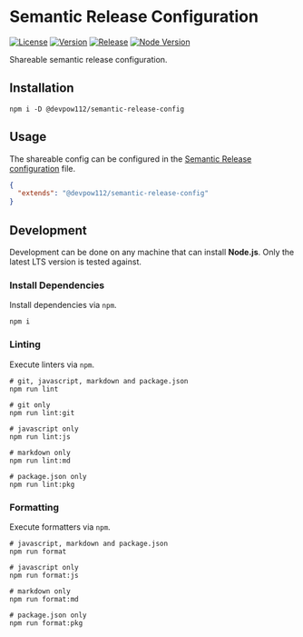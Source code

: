 # Semantic Release Configuration

[![License][License Badge]](LICENSE)
[![Version][Version Badge]][Version Package]
[![Release][Release Badge]][Release Workflow]
[![Node Version][Node Version Badge]](package.json#L51)

Shareable semantic release configuration.

## Installation

```console
npm i -D @devpow112/semantic-release-config
```

## Usage

The shareable config can be configured in the [Semantic Release configuration]
file.

```json
{
  "extends": "@devpow112/semantic-release-config"
}
```

## Development

Development can be done on any machine that can install **Node.js**. Only the
latest LTS version is tested against.

### Install Dependencies

Install dependencies via `npm`.

```console
npm i
```

### Linting

Execute linters via `npm`.

```console
# git, javascript, markdown and package.json
npm run lint

# git only
npm run lint:git

# javascript only
npm run lint:js

# markdown only
npm run lint:md

# package.json only
npm run lint:pkg
```

### Formatting

Execute formatters via `npm`.

```console
# javascript, markdown and package.json
npm run format

# javascript only
npm run format:js

# markdown only
npm run format:md

# package.json only
npm run format:pkg
```

<!-- links -->
[License Badge]: https://img.shields.io/github/license/devpow112/semantic-release-config?label=License
[Version Badge]: https://img.shields.io/npm/v/@devpow112/semantic-release-config?label=Version
[Version Package]: https://www.npmjs.com/@devpow112/semantic-release-config
[Node Version Badge]: https://img.shields.io/node/v/@devpow112/semantic-release-config
[Release Badge]: https://github.com/devpow112/semantic-release-config/actions/workflows/release.yml/badge.svg?branch=main
[Release Workflow]: https://github.com/devpow112/semantic-release-config/actions/workflows/release.yml?query=branch%3Amain
[Semantic Release configuration]: https://semantic-release.gitbook.io/semantic-release/usage/shareable-configurations
